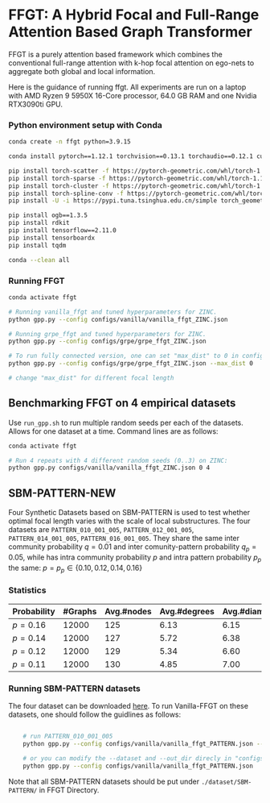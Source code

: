 # FFGT: A Hybrid Focal and Full-Range Attention Based Graph Transformer

FFGT is a purely attention based framework which combines the conventional full-range attention with k-hop focal attention on ego-nets to aggregate both global and local information.

Here is the guidance of running ffgt. All experiments are run on a laptop with AMD Ryzen 9 5950X 16-Core processor, 64.0 GB RAM and one Nvidia RTX3090ti GPU.

### Python environment setup with Conda

```bash
conda create -n ffgt python=3.9.15

conda install pytorch==1.12.1 torchvision==0.13.1 torchaudio==0.12.1 cudatoolkit=11.6 -c pytorch -c conda-forge

pip install torch-scatter -f https://pytorch-geometric.com/whl/torch-1.12.1+cu116.html
pip install torch-sparse -f https://pytorch-geometric.com/whl/torch-1.12.1+cu116.html
pip install torch-cluster -f https://pytorch-geometric.com/whl/torch-1.12.1+cu116.html
pip install torch-spline-conv -f https://pytorch-geometric.com/whl/torch-1.12.1+cu116.html
pip install -U -i https://pypi.tuna.tsinghua.edu.cn/simple torch_geometric==2.1.0

pip install ogb==1.3.5
pip install rdkit
pip install tensorflow==2.11.0
pip install tensorboardx
pip install tqdm

conda --clean all
```

### Running FFGT

```bash
conda activate ffgt

# Running vanilla_ffgt and tuned hyperparameters for ZINC.
python gpp.py --config configs/vanilla/vanilla_ffgt_ZINC.json 

# Running grpe_ffgt and tuned hyperparameters for ZINC.
python gpp.py --config configs/grpe/grpe_ffgt_ZINC.json 

# To run fully connected version, one can set "max_dist" to 0 in config file, or use the command line bellow
python gpp.py --config configs/grpe/grpe_ffgt_ZINC.json --max_dist 0

# change "max_dist" for different focal length
```

## Benchmarking FFGT on 4 empirical datasets
Use `run_gpp.sh` to run multiple random seeds per each of the datasets. Allows for one dataset at a time. Command lines are as follows:

```bash
conda activate ffgt

# Run 4 repeats with 4 different random seeds (0..3) on ZINC:
python gpp.py configs/vanilla/vanilla_ffgt_ZINC.json 0 4

```

## SBM-PATTERN-NEW

Four Synthetic Datasets based on SBM-PATTERN is used to test whether optimal focal length varies with the scale of local substructures. The four datasets are `PATTERN_010_001_005`, `PATTERN_012_001_005`, `PATTERN_014_001_005`, `PATTERN_016_001_005`. They share the same inter community probability $q=0.01$ and inter comunity-pattern probability $q_p=0.05$, while has intra community probability $p$ and intra pattern probability $p_p$ the same: $p=p_p \in \{0.10, 0.12, 0.14, 0.16 \}$ 

### Statistics

| Probability | #Graphs | Avg.#nodes | Avg.#degrees| Avg.#diameters   |
|-------|-------|-------|------|------|
| $p=0.16$ | 12000 | 125 | 6.13 | 6.15  |
| $p=0.14$ | 12000 | 127 | 5.72 | 6.38  |
| $p=0.12$ | 12000 | 129 | 5.34 | 6.60  |
| $p=0.11$ | 12000 | 130 | 4.85 | 7.00  |


### Running SBM-PATTERN datasets

The four dataset can be downloaded [here](https://github.com/minhongzhu/sbm-pattern-new). To run Vanilla-FFGT on these datasets, one should follow the guidlines as follows:

```bash

    # run PATTERN_010_001_005
    python gpp.py --config configs/vanilla/vanilla_ffgt_PATTERN.json --dataset PATTERN_pq_010_001_005 --out_dir out/SBM-PATTERN/pq_012_001_005/vanilla/

    # or you can modify the --dataset and --out_dir direcly in "configs/vanilla/vanilla_ffgt_PATTERN.json" and run 
    python gpp.py --config configs/vanilla/vanilla_ffgt_PATTERN.json

```

Note that all SBM-PATTERN datasets should be put under `./dataset/SBM-PATTERN/` in FFGT Directory.